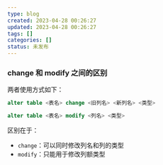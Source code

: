 ```yaml
---
type: blog
created: 2023-04-28 00:26:27
updated: 2023-04-28 00:26:27
tags: []
categories: []
status: 未发布
---
```


### change 和 modify 之间的区别

两者使用方式如下：

```sql
alter table <表名> change <旧列名> <新列名> <类型>

alter table <表名> modify <列名> <类型>
```

区别在于：

* `change`：可以同时修改列名和列的类型
* `modify`：只能用于修改列额类型
